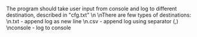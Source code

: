The program should take user input from console and log to different destination, described in "cfg.txt"
\n
\nThere are few types of destinations:
\n.txt - append log as new line
\n.csv - append log using separator (,)
\nconsole - log to console 
